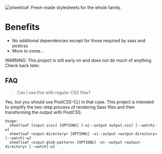 ![sheetloaf: Fresh-made stylesheets for the whole family.](https://i.imgur.com/BHHYDm9.png)

# Benefits

* No additional dependencies except for those required by sass and postcss
* More to come...

WARNING: This project is still early on and does not do much of anything. Check back later. 

## FAQ

> Can I use this with regular CSS files?

Yes, but you should use PostCSS-CLI in that case. This project is intended to simplify the two-step process of rendering Sass files and then transforming the output with PostCSS.

```
Usage:
  sheetloaf [input.scss] [OPTIONS] [-o|--output output.css] [--watch|-w]
  sheetloaf <input-directory> [OPTIONS] -o|--output <output-directory> [--watch|-w]
  sheetloaf <input-glob-pattern> [OPTIONS] -o|--output <output-directory> [--watch|-w]
```